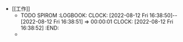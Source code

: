 - [[工作]]
	- TODO SPIROM
	  :LOGBOOK:
	  CLOCK: [2022-08-12 Fri 16:38:50]--[2022-08-12 Fri 16:38:51] =>  00:00:01
	  CLOCK: [2022-08-12 Fri 16:38:52]
	  :END:
	-